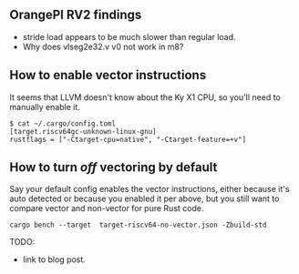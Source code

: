 ## OrangePI RV2 findings

* stride load appears to be much slower than regular load.
* Why does vlseg2e32.v v0 not work in m8?

## How to enable vector instructions

It seems that LLVM doesn't know about the Ky X1 CPU, so you'll need to manually
enable it.

```
$ cat ~/.cargo/config.toml
[target.riscv64gc-unknown-linux-gnu]
rustflags = ["-Ctarget-cpu=native", "-Ctarget-feature=+v"]
```

## How to turn *off* vectoring by default

Say your default config enables the vector instructions, either because it's auto
detected or because you enabled it per above, but you still want to compare
vector and non-vector for pure Rust code.

```
cargo bench --target  target-riscv64-no-vector.json -Zbuild-std
```

TODO:
* link to blog post.
